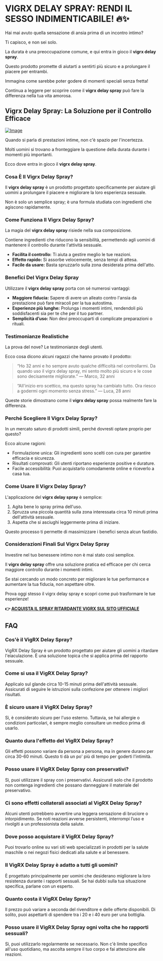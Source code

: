 # VIGRX DELAY SPRAY: RENDI IL SESSO INDIMENTICABILE! 🔥✨

Hai mai avuto quella sensazione di ansia prima di un incontro intimo? 

Ti capisco, e non sei solo. 

La durata è una preoccupazione comune, e qui entra in gioco il **vigrx delay spray**. 

Questo prodotto promette di aiutarti a sentirti più sicuro e a prolungare il piacere per entrambi. 

Immagina come sarebbe poter godere di momenti speciali senza fretta! 

Continua a leggere per scoprire come il **vigrx delay spray** può fare la differenza nella tua vita amorosa.

## Vigrx Delay Spray: La Soluzione per il Controllo Efficace

[![Image](https://www2.sellhealth.com/132/vigrxdelayspray_7_1.jpg)](https://gchaffi.com/ObQrmAiH)

Quando si parla di prestazioni intime, non c'è spazio per l'incertezza. 

Molti uomini si trovano a fronteggiare la questione della durata durante i momenti più importanti. 

Ecco dove entra in gioco il **vigrx delay spray**.

### Cosa È Il Vigrx Delay Spray?

Il **vigrx delay spray** è un prodotto progettato specificamente per aiutare gli uomini a prolungare il piacere e migliorare la loro esperienza sessuale. 

Non è solo un semplice spray; è una formula studiata con ingredienti che agiscono rapidamente.

### Come Funziona Il Vigrx Delay Spray?

La magia del **vigrx delay spray** risiede nella sua composizione. 

Contiene ingredienti che riducono la sensibilità, permettendo agli uomini di mantenere il controllo durante l'attività sessuale.

- **Facilita il controllo:** Ti aiuta a gestire meglio le tue reazioni.
- **Effetto rapido:** Si assorbe velocemente, senza tempi di attesa.
- **Facile da usare:** Basta spruzzarlo sulla zona desiderata prima dell'atto.

### Benefici Del Vigrx Delay Spray

Utilizzare il **vigrx delay spray** porta con sé numerosi vantaggi:

- **Maggiore fiducia:** Sapere di avere un alleato contro l'ansia da prestazione può fare miracoli per la tua autostima.
- **Esperienze più lunghe:** Prolunga i momenti intimi, rendendoli più soddisfacenti sia per te che per il tuo partner.
- **Semplicità d’uso:** Non devi preoccuparti di complicate preparazioni o rituali.

### Testimonianze Realistiche

La prova del nove? Le testimonianze degli utenti. 

Ecco cosa dicono alcuni ragazzi che hanno provato il prodotto:

> “Ho 32 anni e ho sempre avuto qualche difficoltà nel controllarmi. 
> Da quando uso il vigrx delay spray, mi sento molto più sicuro e le cose sono decisamente migliorate.” 
> — Marco, 32 anni

> “All'inizio ero scettico, ma questo spray ha cambiato tutto. 
> Ora riesco a godermi ogni momento senza stress.” 
> — Luca, 28 anni

Queste storie dimostrano come il **vigrx delay spray** possa realmente fare la differenza.

### Perché Scegliere Il Vigrx Delay Spray?

In un mercato saturo di prodotti simili, perché dovresti optare proprio per questo? 

Ecco alcune ragioni:

- Formulazione unica: Gli ingredienti sono scelti con cura per garantire efficacia e sicurezza.
- Risultati comprovati: Gli utenti riportano esperienze positive e durature.
- Facile accessibilità: Puoi acquistarlo comodamente online e riceverlo a casa tua.

### Come Usare Il Vigrx Delay Spray?

L'applicazione del **vigrx delay spray** è semplice:

1. Agita bene lo spray prima dell'uso.
2. Spruzza una piccola quantità sulla zona interessata circa 10 minuti prima dell'attività sessuale.
3. Aspetta che si asciughi leggermente prima di iniziare.

Questo processo ti permette di massimizzare i benefici senza alcun fastidio.

### Considerazioni Finali Sul Vigrx Delay Spray

Investire nel tuo benessere intimo non è mai stato così semplice. 

Il **vigrx delay spray** offre una soluzione pratica ed efficace per chi cerca maggiore controllo durante i momenti intimi.

Se stai cercando un modo concreto per migliorare le tue performance e aumentare la tua fiducia, non aspettare oltre.

Prova oggi stesso il vigrx delay spray e scopri come può trasformare le tue esperienze!



**👉 [ACQUISTA IL SPRAY RITARDANTE VIGRX SUL SITO UFFICIALE](https://gchaffi.com/ObQrmAiH)**

## FAQ

### Cos'è il VigRX Delay Spray?
VigRX Delay Spray è un prodotto progettato per aiutare gli uomini a ritardare l'eiaculazione. È una soluzione topica che si applica prima del rapporto sessuale.

### Come si usa il VigRX Delay Spray?
Applicalo sul glande circa 10-15 minuti prima dell'attività sessuale. Assicurati di seguire le istruzioni sulla confezione per ottenere i migliori risultati.

### È sicuro usare il VigRX Delay Spray?
Sì, è considerato sicuro per l'uso esterno. Tuttavia, se hai allergie o condizioni particolari, è sempre meglio consultare un medico prima di usarlo.

### Quanto dura l'effetto del VigRX Delay Spray?
Gli effetti possono variare da persona a persona, ma in genere durano per circa 30-60 minuti. Questo ti dà un po' più di tempo per goderti l'intimità.

### Posso usare il VigRX Delay Spray con preservativi?
Sì, puoi utilizzare il spray con i preservativi. Assicurati solo che il prodotto non contenga ingredienti che possano danneggiare il materiale del preservativo.

### Ci sono effetti collaterali associati al VigRX Delay Spray?
Alcuni utenti potrebbero avvertire una leggera sensazione di bruciore o intorpidimento. Se noti reazioni avverse persistenti, interrompi l’uso e rivolgiti a un professionista della salute.

### Dove posso acquistare il VigRX Delay Spray?
Puoi trovarlo online su vari siti web specializzati in prodotti per la salute maschile o nei negozi fisici dedicati alla salute e al benessere.

### Il VigRX Delay Spray è adatto a tutti gli uomini?
È progettato principalmente per uomini che desiderano migliorare la loro resistenza durante i rapporti sessuali. Se hai dubbi sulla tua situazione specifica, parlane con un esperto.

### Quanto costa il VigRX Delay Spray?
Il prezzo può variare a seconda del rivenditore e delle offerte disponibili. Di solito, puoi aspettarti di spendere tra i 20 e i 40 euro per una bottiglia.

### Posso usare il VigRX Delay Spray ogni volta che ho rapporti sessuali?
Sì, puoi utilizzarlo regolarmente se necessario. Non c'è limite specifico all'uso quotidiano, ma ascolta sempre il tuo corpo e fai attenzione alle reazioni.